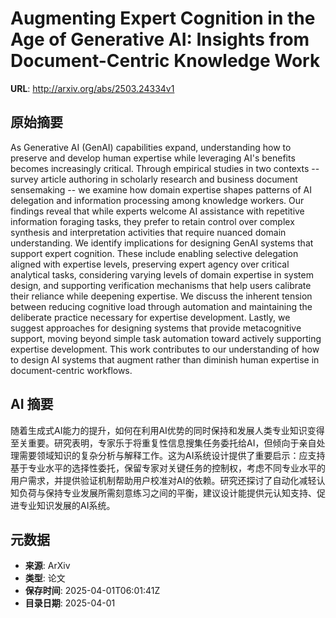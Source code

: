 # Augmenting Expert Cognition in the Age of Generative AI: Insights from Document-Centric Knowledge Work

**URL**: http://arxiv.org/abs/2503.24334v1

## 原始摘要

As Generative AI (GenAI) capabilities expand, understanding how to preserve
and develop human expertise while leveraging AI's benefits becomes increasingly
critical. Through empirical studies in two contexts -- survey article authoring
in scholarly research and business document sensemaking -- we examine how
domain expertise shapes patterns of AI delegation and information processing
among knowledge workers. Our findings reveal that while experts welcome AI
assistance with repetitive information foraging tasks, they prefer to retain
control over complex synthesis and interpretation activities that require
nuanced domain understanding. We identify implications for designing GenAI
systems that support expert cognition. These include enabling selective
delegation aligned with expertise levels, preserving expert agency over
critical analytical tasks, considering varying levels of domain expertise in
system design, and supporting verification mechanisms that help users calibrate
their reliance while deepening expertise. We discuss the inherent tension
between reducing cognitive load through automation and maintaining the
deliberate practice necessary for expertise development. Lastly, we suggest
approaches for designing systems that provide metacognitive support, moving
beyond simple task automation toward actively supporting expertise development.
This work contributes to our understanding of how to design AI systems that
augment rather than diminish human expertise in document-centric workflows.


## AI 摘要

随着生成式AI能力的提升，如何在利用AI优势的同时保持和发展人类专业知识变得至关重要。研究表明，专家乐于将重复性信息搜集任务委托给AI，但倾向于亲自处理需要领域知识的复杂分析与解释工作。这为AI系统设计提供了重要启示：应支持基于专业水平的选择性委托，保留专家对关键任务的控制权，考虑不同专业水平的用户需求，并提供验证机制帮助用户校准对AI的依赖。研究还探讨了自动化减轻认知负荷与保持专业发展所需刻意练习之间的平衡，建议设计能提供元认知支持、促进专业知识发展的AI系统。

## 元数据

- **来源**: ArXiv
- **类型**: 论文
- **保存时间**: 2025-04-01T06:01:41Z
- **目录日期**: 2025-04-01
